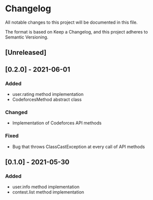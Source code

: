 # Changelog
All notable changes to this project will be documented in this file.

The format is based on Keep a Changelog, and this project adheres to Semantic Versioning.

## [Unreleased]

## [0.2.0] - 2021-06-01
### Added

- user.rating method implementation
- CodeforcesMethod abstract class

### Changed 

- Implementation of Codeforces API methods

### Fixed

- Bug that throws ClassCastException at every call of API methods


## [0.1.0] - 2021-05-30
### Added

- user.info method implementation 
- contest.list method implementation
